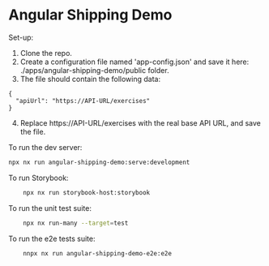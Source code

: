 # Angular Shipping Demo

Set-up:

1. Clone the repo.
2. Create a configuration file named 'app-config.json' and save it here: ./apps/angular-shipping-demo/public folder.
3. The file should contain the following data:

```
{
  "apiUrl": "https://API-URL/exercises"
}
```

4. Replace https://API-URL/exercises with the real base API URL, and save the file.

To run the dev server:

```sh
npx nx run angular-shipping-demo:serve:development
```

To run Storybook:

```sh
    npx nx run storybook-host:storybook
```

To run the unit test suite:

```sh
    npx nx run-many --target=test
```

To run the e2e tests suite:

```sh
    nnpx nx run angular-shipping-demo-e2e:e2e
```
